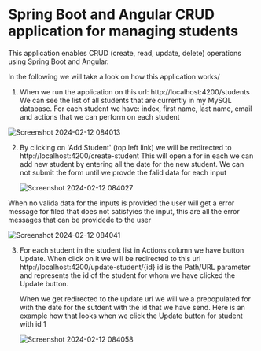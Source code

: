 <h1> <b> Spring Boot and Angular CRUD application for managing students </b> </h1>

<p>This application enables CRUD (create, read, update, delete) operations using Spring Boot and Angular.</p>

In the following we will take a look on how this application works/

1. When we run the application on this url: http://localhost:4200/students
We can see the list of all students that are currently in my MySQL database.
For each student we have: index, first name, last name, email and actions that we can perform on each student

![Screenshot 2024-02-12 084013](https://github.com/RobertoStev/Spring-Boot-and-Angular-student-management-system/assets/65564783/510f0ffe-0aeb-4686-8f4d-120a52acf67d)

2. By clicking on 'Add Student' (top left link) we will be redirected to http://localhost:4200/create-student
   This will open a for in each we can add new student by entering all the date for the new student. We can not submit the form until we provde the falid data for each input

   ![Screenshot 2024-02-12 084027](https://github.com/RobertoStev/Spring-Boot-and-Angular-student-management-system/assets/65564783/7a38e140-9fe6-43b5-85d2-13d9f51f7fc1)

When no valida data for the inputs is provided the user will get a error message for filed that does not satisfyies the input, this are all the error messages that can be providede to the user

![Screenshot 2024-02-12 084041](https://github.com/RobertoStev/Spring-Boot-and-Angular-student-management-system/assets/65564783/e5229b2c-1b30-431c-a8fc-f8d9eac246ce)

3. For each student in the student list in Actions column we have button Update. When click on it we will be redirected to this url http://localhost:4200/update-student/{id}
   id is the Path/URL parameter and represents the id of the student for whom we have clicked the Update button.

   When we get redirected to the update url we will we a prepopulated for with the date for the sutdent with the id that we have send. Here is an example how that looks when we click the Update button for student with id 1

   ![Screenshot 2024-02-12 084058](https://github.com/RobertoStev/Spring-Boot-and-Angular-student-management-system/assets/65564783/1c424208-6841-4e21-8a50-fbc94a1d6c0d)
